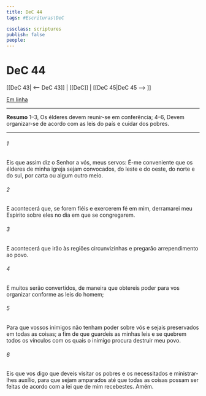 ```yaml
---
title: DeC 44
tags: #Escrituras\DeC

cssclass: scriptures
publish: false
people:
---
```


# DeC 44
[[DeC 43| <-- DeC 43]] | [[DeC]] | [[DeC 45|DeC 45 --> ]]

[Em linha](https://churchofjesuschrist.org/study/scriptures/dc-testament/dc/44?lang=por)

---
__Resumo__
1–3, Os élderes devem reunir-se em conferência; 4–6, Devem organizar-se de acordo com as leis do país e cuidar dos pobres.

---
###### 1 
Eis que assim diz o Senhor a vós, meus servos: É-me conveniente que os élderes de minha igreja sejam convocados, do leste e do oeste, do norte e do sul, por carta ou algum outro meio.

###### 2 
E acontecerá que, se forem fiéis e exercerem fé em mim, derramarei meu Espírito sobre eles no dia em que se congregarem.

###### 3 
E acontecerá que irão às regiões circunvizinhas e pregarão arrependimento ao povo.

###### 4 
E muitos serão convertidos, de maneira que obtereis poder para vos organizar conforme as leis do homem;

###### 5 
Para que vossos inimigos não tenham poder sobre vós e sejais preservados em todas as coisas; a fim de que guardeis as minhas leis e se quebrem todos os vínculos com os quais o inimigo procura destruir meu povo.

###### 6 
Eis que vos digo que deveis visitar os pobres e os necessitados e ministrar-lhes auxílio, para que sejam amparados até que todas as coisas possam ser feitas de acordo com a lei que de mim recebestes. Amém.

